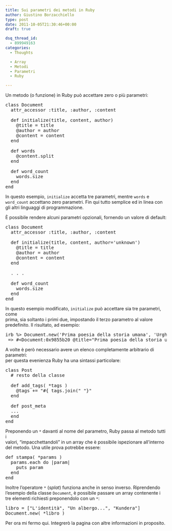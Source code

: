 ```yaml
---
title: Sui parametri dei metodi in Ruby
author: Giustino Borzacchiello
type: post
date: 2011-10-05T21:30:46+00:00
draft: true

dsq_thread_id:
  - 899949163
categories:
  - Thoughts

  - Array
  - Metodi
  - Parametri
  - Ruby

---
```

Un metodo (o funzione) in Ruby può accettare zero o più parametri:

<pre class="prettyprint">class Document
  attr_accessor :title, :author, :content

  def initialize(title, content, author)
    @title = title
    @author = author
    @content = content 
  end

  def words
    @content.split
  end

  def word_count
    words.size 
  end
end
</pre>

In questo esempio, `initialize` accetta tre parametri, mentre `words` e  
`word_count` accettano zero parametri. Fin qui tutto semplice ed in linea con  
gli altri linguaggi di programmazione.

È possibile rendere alcuni parametri opzionali, fornendo un valore di default: 

<pre class="prettyprint">class Document
  attr_accessor :title, :author, :content

  def initialize(title, content, author='unknown')
    @title = title
    @author = author
    @content = content 
  end

  . . . 

  def word_count
    words.size 
  end
end
</pre>

In questo esempio modificato, `initialize` può accettare sia tre parametri, come  
prima, sia soltanto i primi due, impostando il terzo parametro al valore  
predefinito. Il risultato, ad esempio:

<pre class="prettyprint">irb %> Document.new('Prima poesia della storia umana', 'Urgh! Argh!')
 => #&lt;Document:0x9855b20 @title="Prima poesia della storia umana", @author="unknown", @content="Urgh! Argh!"&gt;
</pre>

A volte è però necessario avere un elenco completamente arbitrario di parametri:  
per questa evenienza Ruby ha una sintassi particolare:

<pre class="prettyprint">class Post
  # resto della classe

  def add_tags( *tags )
  	@tags += "#{ tags.join(" "}"
  end

  def post_meta
  ...
  end
end
</pre>

Preponendo un `*` davanti al nome del parametro, Ruby passa al metodo tutti i  
valori, &#8220;impacchettandoli&#8221; in un array che è possibile ispezionare all&#8217;interno  
del metodo. Una utile prova potrebbe essere:

<pre class="prettyprint">def stampa( *params )
  params.each do |param|
    puts param
  end
end
</pre>

Inoltre l&#8217;operatore `*` (_splat_) funziona anche in senso inverso. Riprendendo l&#8217;esempio della classe `Document`, è possibile passare un array contenente i tre elementi richiesti preponendolo con un `*`: 

<pre class="prettyprint">libro = ["L'identità", "Un albergo...", "Kundera"]
Document.new( *libro )
</pre>

Per ora mi fermo qui. Integrerò la pagina con altre informazioni in proposito.